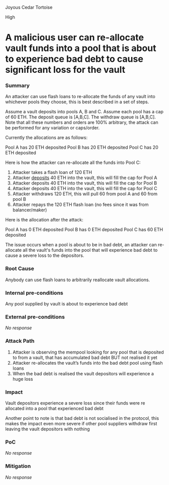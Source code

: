 Joyous Cedar Tortoise

High

# A malicious user can re-allocate vault funds into a pool that is about to experience bad debt to cause significant loss for the vault

### Summary

An attacker can use flash loans to re-allocate the funds of any vault into whichever pools they choose, this is best described in a set of steps.

Assume a vault deposits into pools A, B and C. Assume each pool has a cap of 60 ETH. The deposit queue is [A,B,C]. The withdraw queue is [A,B,C]. Note that all these numbers and orders are 100% arbitrary, the attack can be performed for any variation or caps/order.

Currently the allocations are as follows:

Pool A has 20 ETH deposited
Pool B has 20 ETH deposited
Pool C has 20 ETH deposited

Here is how the attacker can re-allocate all the funds into Pool C:

1. Attacker takes a flash loan of 120 ETH
2. Attacker [deposits](https://github.com/sherlock-audit/2024-06-new-scope/blob/c8300e73f4d751796daad3dadbae4d11072b3d79/zerolend-one/contracts/core/vaults/CuratedVault.sol#L322) 40 ETH into the vault, this will fill the cap for Pool A
3. Attacker deposits 40 ETH into the vault, this will fill the cap for Pool B
4. Attacker deposits 40 ETH into the vault, this will fill the cap for Pool C
5. Attacker withdraws 120 ETH, this will pull 60 from pool A and 60 from pool B
6. Attacker repays the 120 ETH flash loan (no fees since it was from balancer/maker)

Here is the allocation after the attack:

Pool A has 0 ETH deposited
Pool B has 0 ETH deposited
Pool C has 60 ETH deposited

The issue occurs when a pool is about to be in bad debt, an attacker can re-allocate all the vault's funds into the pool that will experience bad debt to cause a severe loss to the depositors.

### Root Cause

Anybody can use flash loans to arbitrarily reallocate vault allocations.

### Internal pre-conditions

Any pool supplied by vault is about to experience bad debt

### External pre-conditions

_No response_

### Attack Path

1. Attacker is observing the mempool looking for any pool that is deposited to from a vault, that has accumulated bad debt BUT not realised it yet 
2. Attacker re-allocates the vault’s funds into the bad debt pool using flash loans
3. When the bad debt is realised the vault depositors will experience a huge loss

### Impact

Vault depositors experience a severe loss since their funds were re allocated into a pool that experienced bad debt

Another point to note is that bad debt is not socialised in the protocol, this makes the impact even more severe if other pool suppliers withdraw first leaving the vault depositors with nothing

### PoC

_No response_

### Mitigation

_No response_